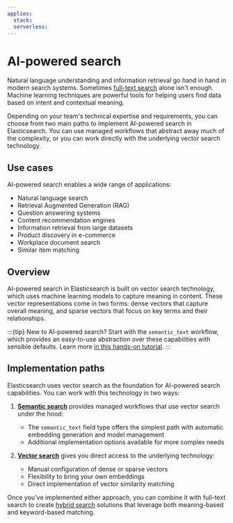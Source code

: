 ```yaml
---
applies:
  stack:
  serverless:
---
```

# AI-powered search

Natural language understanding and information retrieval go hand in hand in modern search systems. Sometimes [full-text search](../full-text.md) alone isn't enough. Machine learning techniques are powerful tools for helping users find data based on intent and contextual meaning.

Depending on your team's technical expertise and requirements, you can choose from two main paths to implement AI-powered search in Elasticsearch. You can use managed workflows that abstract away much of the complexity, or you can work directly with the underlying vector search technology.

## Use cases

AI-powered search enables a wide range of applications:
- Natural language search
- Retrieval Augmented Generation (RAG)
- Question answering systems
- Content recommendation engines
- Information retrieval from large datasets
- Product discovery in e-commerce
- Workplace document search
- Similar item matching

## Overview

AI-powered search in Elasticsearch is built on vector search technology, which uses machine learning models to capture meaning in content. These vector representations come in two forms: dense vectors that capture overall meaning, and sparse vectors that focus on key terms and their relationships.

:::{tip}
New to AI-powered search? Start with the `semantic_text` workflow, which provides an easy-to-use abstraction over these capabilities with sensible defaults. Learn more [in this hands-on tutorial](../semantic-search/semantic-search-semantic-text.md).
:::

## Implementation paths

Elasticsearch uses vector search as the foundation for AI-powered search capabilities. You can work with this technology in two ways:

1. [**Semantic search**](../semantic-search.md) provides managed workflows that use vector search under the hood:
   - The `semantic_text` field type offers the simplest path with automatic embedding generation and model management
   - Additional implementation options available for more complex needs

2. [**Vector search**](../vector.md) gives you direct access to the underlying technology:
   - Manual configuration of dense or sparse vectors
   - Flexibility to bring your own embeddings
   - Direct implementation of vector similarity matching

Once you've implemented either approach, you can combine it with full-text search to create [hybrid search](../hybrid-search.md) solutions that leverage both meaning-based and keyword-based matching.